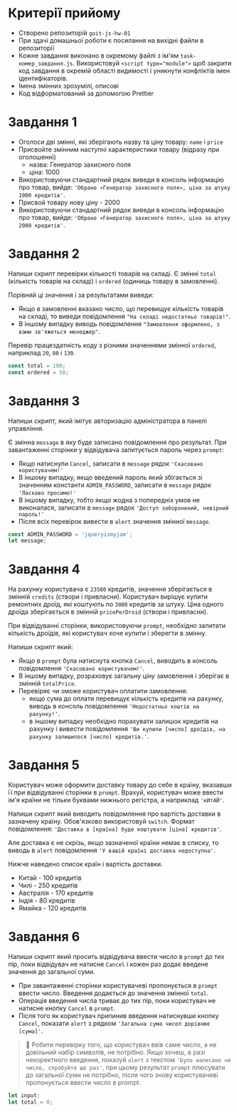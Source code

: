# Критерії прийому

- Створено репозиторій `goit-js-hw-01`
- При здачі домашньої роботи є посилання на вихідні файли в репозиторії
- Кожне завдання виконано в окремому файлі з ім'ям `task-номер_завдання.js`.
  Використовуй `<script type="module">` щоб закрити код завдання в окремій
  області видимості і уникнути конфліктів імен ідентифікаторів.
- Імена змінних зрозумілі, описові
- Код відформатований за допомогою Prettier

# Завдання 1

- Оголоси дві змінні, які зберігають назву та ціну товару: `name` і `price`
- Присвойте змінним наступні характеристики товару (відразу при оголошенні)
  - назва: Генератор захисного поля
  - ціна: 1000
- Використовуючи стандартний рядок виведи в консоль інформацію про товар, вийде:
  `'Обрано «Генератор захисного поля», ціна за штуку 1000 кредитів'`.
- Присвой товару нову ціну - 2000
- Використовуючи стандартний рядок виведи в консоль інформацію про товар, вийде:
  `'Обрано «Генератор захисного поля», ціна за штуку 2000 кредитів'`.

# Завдання 2

Напиши скрипт перевірки кількості товарів на складі. Є змінні `total` (кількість
товарів на складі) і `ordered` (одиниць товару в замовленні).

Порівняй ці значення і за результатами виведи:

- Якщо в замовленні вказано число, що перевищує кількість товарів на складі, то
  виведи повідомлення `"На складі недостатньо товарів!"`.
- В іншому випадку виводь повідомлення
  `"Замовлення оформлено, з вами зв'яжеться менеджер"`.

Перевір працездатність коду з різними значеннями змінної `ordered`, наприклад
`20`, `80` і `130`.

```js
const total = 100;
const ordered = 50;
```

# Завдання 3

Напиши скрипт, який імітує авторизацію адміністратора в панелі управління.

Є змінна `message` в яку буде записано повідомлення про результат. При
завантаженні сторінки у відвідувача запитується пароль через `prompt`:

- Якщо натиснули `Cancel`, записати в `message` рядок
  `'Скасовано користувачем!'`
- В іншому випадку, якщо введений пароль який збігається зі значенням константи
  `ADMIN_PASSWORD`, записати в `message` рядок `'Ласкаво просимо!'`
- В іншому випадку, тобто якщо жодна з попередніх умов не виконалася, записати в
  `message` рядок `'Доступ заборонений, невірний пароль!'`
- Після всіх перевірок вивести в `alert` значення змінної `message`.

```js
const ADMIN_PASSWORD = 'jqueryismyjam';
let message;
```

# Завдання 4

На рахунку користувача є `23580` кредитів, значення зберігається в змінній
`credits` (створи і привласни). Користувач вирішує купити ремонтних дроїд, які
коштують по `3000` кредитів за штуку. Ціна одного дроїда зберігається в змінній
`pricePerDroid` (створи і привласни).

При відвідуванні сторінки, використовуючи `prompt`, необхідно запитати кількість
дроїдів, які користувач хоче купити і зберегти в змінну.

Напиши скрипт який:

- Якщо в `prompt` була натиснута кнопка `Cancel`, виводить в консоль
  повідомлення `'Скасовано користувачем!'`.
- В іншому випадку, розраховує загальну ціну замовлення і зберігає в змінній
  `totalPrice`.
- Перевіряє чи зможе користувач оплатити замовлення:
  - якщо сума до оплати перевищує кількість кредитів на рахунку, виводь в
    консоль повідомлення `'Недостатньо коштів на рахунку!'`.
  - в іншому випадку необхідно порахувати залишок кредитів на рахунку і вивести
    повідомлення
    `'Ви купили [число] дроїдів, на рахунку залишилося [число] кредитів.'`.

# Завдання 5

Користувач може оформити доставку товару до себе в країну, вказавши її при
відвідуванні сторінки в `prompt`. Врахуй, користувач може ввести ім'я країни не
тільки буквами нижнього регістра, а наприклад `'кИтАЙ'`.

Напиши скрипт який виводить повідомлення про вартість доставки в зазначену
країну. Обов'язково використовуй `switch`. Формат повідомлення:
`'Доставка в [країна] буде коштувати [ціна] кредитів'`.

Але доставка є не скрізь, якщо зазначеної країни немає в списку, то виводь в
`alert` повідомлення `'У вашій країні доставка недоступна'`.

Нижче наведено список країн і вартість доставки.

- Китай - 100 кредитів
- Чилі - 250 кредитів
- Австралія - 170 кредитів
- Індія - 80 кредитів
- Ямайка - 120 кредитів

# Завдання 6

Напиши скрипт який просить відвідувача ввести число в `prompt` до тих пір, поки
відвідувач не натисне `Cancel` і кожен раз додає введене значення до загальної
суми.

- При завантаженні сторінки користувачеві пропонується в `prompt` ввести число.
  Введення додається до значення змінної `total`.
- Операція введення числа триває до тих пір, поки користувач не натисне кнопку
  `Cancel` в `prompt`.
- Після того як користувач припинив введення натиснувши кнопку `Cancel`,
  показати `alert` з рядком `'Загальна сума чисел дорівнює [сума]'`.

> 🔔 Робити перевірку того, що користувач ввів саме число, а не довільний набір
> символів, не потрібно. Якщо хочеш, в разі некоректного введення, показуй
> `alert` з текстом `'Було написано не число, спробуйте ще раз'`, при цьому
> результат `prompt` плюсувати до загальної суми не потрібно, після чого знову
> користувачеві пропонується ввести число в prompt.

```js
let input;
let total = 0;
```
